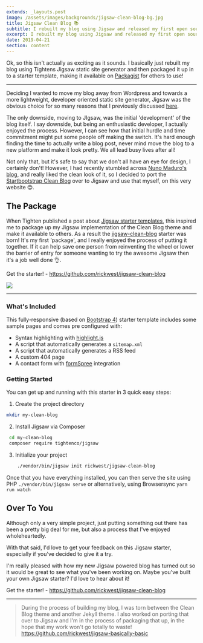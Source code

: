 ```yaml
---
extends: _layouts.post
image: /assets/images/backgrounds/jigsaw-clean-blog-bg.jpg
title: Jigsaw Clean Blog 📚
subtitle: I rebuilt my blog using Jigsaw and released my first open source package in the process
excerpt: I rebuilt my blog using Jigsaw and released my first open source package in the process
date: 2019-04-21
section: content
---
```


Ok, so this isn't actually as exciting as it sounds. I basically just rebuilt my blog using Tightens Jigsaw static site generator and then packaged it up in to a starter template, making it available on [Packagist](https://packagist.org/packages/rickwest/jigsaw-clean-blog) for others to use!

---

Deciding I wanted to move my blog away from Wordpress and towards a more lightweight, developer oriented static site generator, Jigsaw was the obvious choice for so many reasons that I previously discussed [here](/building-static-sites-with-jigsaw/).

The only downside, moving to JIgsaw, was the initial 'development' of the blog itself. I say downside, but being an enthusiastic developer, I actually enjoyed the process. However, I can see how that initial hurdle and time commitment might put some people off making the switch. It's hard enough finding the time to actually write a blog post, never mind move the blog to a new platform and make it look pretty.  We all lead busy lives after all! 

Not only that, but it's safe to say that we don't all have an eye for design, I certainly don't! However, I had recently stumbled across [Nuno Maduro's blog](https://nunomaduro.com/), and really liked the clean look of it, so I decided to port the [Startbootstrap Clean Blog](https://startbootstrap.com/themes/clean-blog/) over to Jigsaw and use that myself, on this very website 😊.

## The Package

When Tighten published a post about [Jigsaw starter templates](https://tighten.co/blog/jigsaw-starter-templates), this inspired me to package up my Jigsaw implementation of the Clean Blog theme and make it available to others. As a result the [jigsaw-clean-blog](https://github.com/rickwest/jigsaw-clean-blog) starter was born! It's my first 'package', and I really enjoyed the process of putting it together. If it can help save one person from reinventing the wheel or lower the barrier of entry for someone wanting to try the awesome Jigsaw then it's a job well done 👌. 

Get the starter! - https://github.com/rickwest/jigsaw-clean-blog

<img class="img-fluid" src="https://raw.githubusercontent.com/rickwest/jigsaw-clean-blog/master/screenshot.png">
 
---
 
### What's Included

This fully-responsive (based on [Bootstrap 4](https://getbootstrap.com/)) starter template includes some sample pages and comes pre configured with:

- Syntax highlighting with [highlight.js](https://highlightjs.org/)
- A script that automatically generates a `sitemap.xml`
- A script that automatically generates a RSS feed
- A custom 404 page
- A contact form with [formSpree](https://formspree.io/) integration

### Getting Started

You can get up and running with this starter in 3 quick easy steps:

1. Create the project directory

 ```bash 
 mkdir my-clean-blog
 ```

2. Install Jigsaw via Composer

 ```bash 
  cd my-clean-blog
  composer require tightenco/jigsaw
 ```

3. Initialize your project

 ```bash 
     ./vendor/bin/jigsaw init rickwest/jigsaw-clean-blog
 ```

Once that you have everything installed, you can then serve the site using PHP ``` ./vendor/bin/jigsaw serve ``` or alternatively, using Browsersync  `yarn run watch`

## Over To You

Although only a very simple project, just putting something out there has been a pretty big deal for me, but also a process that I've enjoyed wholeheartedly.

With that said, I'd love to get your feedback on this Jigsaw starter, especially if you've decided to give it a try. 

I'm really pleased with how my new Jigsaw powered blog has turned out so it would be great to see what you've been working on. Maybe you've built your own Jigsaw starter? I'd love to hear about it!

Get the starter! - https://github.com/rickwest/jigsaw-clean-blog

---

> During the process of building my blog, I was torn between the Clean Blog theme and another Jekyll theme. I also worked on porting that over to Jigsaw and I'm in the process of packaging that up, in the hope that my work won't go totally to waste! https://github.com/rickwest/jigsaw-basically-basic


